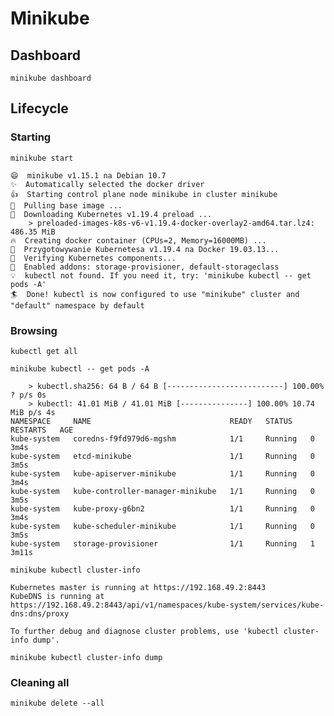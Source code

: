 # Minikube

## Dashboard

`minikube dashboard`


## Lifecycle

### Starting

`minikube start`

	😄  minikube v1.15.1 na Debian 10.7
	✨  Automatically selected the docker driver
	👍  Starting control plane node minikube in cluster minikube
	🚜  Pulling base image ...
	💾  Downloading Kubernetes v1.19.4 preload ...
	    > preloaded-images-k8s-v6-v1.19.4-docker-overlay2-amd64.tar.lz4: 486.35 MiB
	🔥  Creating docker container (CPUs=2, Memory=16000MB) ...
	🐳  Przygotowywanie Kubernetesa v1.19.4 na Docker 19.03.13...
	🔎  Verifying Kubernetes components...
	🌟  Enabled addons: storage-provisioner, default-storageclass
	💡  kubectl not found. If you need it, try: 'minikube kubectl -- get pods -A'
	🏄  Done! kubectl is now configured to use "minikube" cluster and "default" namespace by default

### Browsing

`kubectl get all`

`minikube kubectl -- get pods -A`

	    > kubectl.sha256: 64 B / 64 B [--------------------------] 100.00% ? p/s 0s
	    > kubectl: 41.01 MiB / 41.01 MiB [---------------] 100.00% 10.74 MiB p/s 4s
	NAMESPACE     NAME                               READY   STATUS    RESTARTS   AGE
	kube-system   coredns-f9fd979d6-mgshm            1/1     Running   0          3m4s
	kube-system   etcd-minikube                      1/1     Running   0          3m5s
	kube-system   kube-apiserver-minikube            1/1     Running   0          3m4s
	kube-system   kube-controller-manager-minikube   1/1     Running   0          3m5s
	kube-system   kube-proxy-g6bn2                   1/1     Running   0          3m4s
	kube-system   kube-scheduler-minikube            1/1     Running   0          3m5s
	kube-system   storage-provisioner                1/1     Running   1          3m11s

`minikube kubectl cluster-info`

	Kubernetes master is running at https://192.168.49.2:8443
	KubeDNS is running at https://192.168.49.2:8443/api/v1/namespaces/kube-system/services/kube-dns:dns/proxy

	To further debug and diagnose cluster problems, use 'kubectl cluster-info dump'.


`minikube kubectl cluster-info dump`

### Cleaning all

`minikube delete --all`

